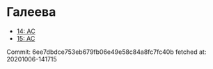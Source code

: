 # Галеева
- [14: AC](14.md)
- [15: AC](15.md)

Commit: 6ee7dbdce753eb679fb06e49e58c84a8fc7fc40b
 fetched at: 20201006-141715
